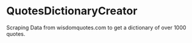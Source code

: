 # QuotesDictionaryCreator

Scraping Data from wisdomquotes.com to get a dictionary of over 1000 quotes.
